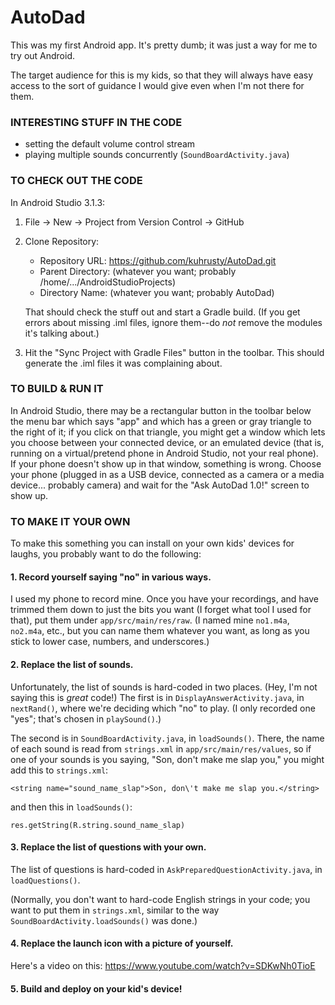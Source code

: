 # AutoDad

This was my first Android app.  It's pretty dumb; it was just a way for
me to try out Android.

The target audience for this is my kids, so that they will always have
easy access to the sort of guidance I would give even when I'm not there
for them.

### INTERESTING STUFF IN THE CODE

- setting the default volume control stream
- playing multiple sounds concurrently (`SoundBoardActivity.java`)

### TO CHECK OUT THE CODE

In Android Studio 3.1.3:

1. File -> New -> Project from Version Control -> GitHub

2. Clone Repository:
   - Repository URL: https://github.com/kuhrusty/AutoDad.git
   - Parent Directory: (whatever you want; probably
     /home/.../AndroidStudioProjects)
   - Directory Name: (whatever you want; probably AutoDad)

   That should check the stuff out and start a Gradle build.  (If you
   get errors about missing .iml files, ignore them--do *not* remove the
   modules it's talking about.)

3. Hit the "Sync Project with Gradle Files" button in the toolbar.  This
   should generate the .iml files it was complaining about.

### TO BUILD & RUN IT

In Android Studio, there may be a rectangular button in the toolbar
below the menu bar which says "app" and which has a green or gray
triangle to the right of it; if you click on that triangle, you might
get a window which lets you choose between your connected device, or an
emulated device (that is, running on a virtual/pretend phone in Android
Studio, not your real phone).  If your phone doesn't show up in that
window, something is wrong.  Choose your phone (plugged in as a USB
device, connected as a camera or a media device... probably camera) and
wait for the "Ask AutoDad 1.0!" screen to show up.

### TO MAKE IT YOUR OWN

To make this something you can install on your own kids' devices for
laughs, you probably want to do the following:

#### 1. Record yourself saying "no" in various ways.

I used my phone to record mine.  Once you have your recordings, and have
trimmed them down to just the bits you want (I forget what tool I used
for that), put them under `app/src/main/res/raw`.  (I named mine
`no1.m4a`, `no2.m4a`, etc., but you can name them whatever you want, as
long as you stick to lower case, numbers, and underscores.)

#### 2. Replace the list of sounds.

Unfortunately, the list of sounds is hard-coded in two places.  (Hey,
I'm not saying this is *great* code!)  The first is in
`DisplayAnswerActivity.java`, in `nextRand()`, where we're deciding
which "no" to play.  (I only recorded one "yes"; that's chosen in
`playSound()`.)

The second is in `SoundBoardActivity.java`, in `loadSounds()`.  There,
the name of each sound is read from `strings.xml` in
`app/src/main/res/values`, so if one of your sounds is you saying, "Son,
don't make me slap you," you might add this to `strings.xml`:

    <string name="sound_name_slap">Son, don\'t make me slap you.</string>

and then this in `loadSounds()`:

    res.getString(R.string.sound_name_slap)

#### 3. Replace the list of questions with your own.

The list of questions is hard-coded in
`AskPreparedQuestionActivity.java`, in `loadQuestions()`.

(Normally, you don't want to hard-code English strings in your code; you
want to put them in `strings.xml`, similar to the way
`SoundBoardActivity.loadSounds()` was done.)

#### 4. Replace the launch icon with a picture of yourself.

Here's a video on this: https://www.youtube.com/watch?v=SDKwNh0TioE

#### 5. Build and deploy on your kid's device!